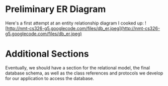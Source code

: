 # Preliminary ER Diagram #

Here's a first attempt at an entity relationship diagram I cooked up:
![http://nmt-cs326-g5.googlecode.com/files/db_er.jpeg](http://nmt-cs326-g5.googlecode.com/files/db_er.jpeg)

# Additional Sections #
Eventually, we should have a section for the relational model, the final database schema, as well as the class references and protocols we develop for our application to access the database.